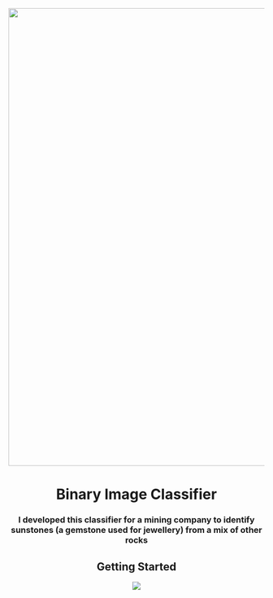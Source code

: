 <p  align="center">
<img  src= "https://github.com/Evaan2001/Binary_Image_Classifier/assets/82547698/510a60c1-55eb-485e-8064-ef7515144dac"
width = "900"/>
  
<h1 align="center">
Binary Image Classifier
</h1>

</p>
<h3 align="center">
I developed this classifier for a mining company to identify sunstones (a gemstone used for jewellery) from a mix of other rocks
</h3>

<h2 align="center"> 
Getting Started
</h2>

<p  align="center">
<img  src= "https://github.com/Evaan2001/Binary_Image_Classifier/assets/82547698/ec6d25d5-bba8-431f-bc30-f829730524b5">
</p>
 

